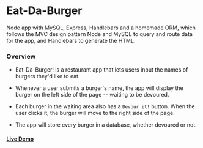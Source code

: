# Eat-Da-Burger
Node app with MySQL, Express, Handlebars and a homemade ORM, which follows the MVC design pattern
 Node and MySQL to query and route data for the app, and Handlebars to generate the HTML.
### Overview

* Eat-Da-Burger! is a restaurant app that lets users input the names of burgers they'd like to eat.

* Whenever a user submits a burger's name, the app will display the burger on the left side of the page -- waiting to be devoured.

* Each burger in the waiting area also has a `Devour it!` button. When the user clicks it, the burger will move to the right side of the page.

* The app will store every burger in a database, whether devoured or not.

#### [Live Demo](https://sheltered-dawn-17863.herokuapp.com/)